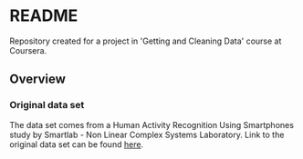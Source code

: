 # README
Repository created for a project in 'Getting and Cleaning Data' course at Coursera.

## Overview

### Original data set

The data set comes from a Human Activity Recognition Using Smartphones study by Smartlab - Non Linear Complex Systems Laboratory. Link to the original data set can be found [here](http://archive.ics.uci.edu/ml/datasets/Human+Activity+Recognition+Using+Smartphones).
